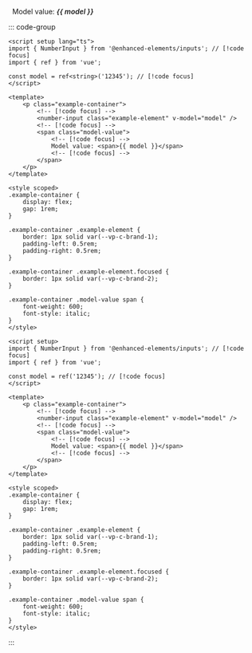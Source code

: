 <script setup lang="ts">
import { NumberInput } from '@enhanced-elements/inputs';
import { ref } from 'vue';

const model = ref<string>('12345');
</script>

<p class="example-container">
    <number-input class="example-element" v-model="model" />
    <span class="model-value">
        Model value: <span>{{ model }}</span>
    </span>
</p>

<style lang="postcss" scoped>
.example-container {
    display: flex;
    gap: 1rem;

    .example-element {
        border: 1px solid var(--vp-c-brand-1);
        padding-left: 0.5rem;
        padding-right: 0.5rem;

        .focused {
            border: 1px solid var(--vp-c-brand-2);
        }
    }

    .model-value {
        span {
            font-weight: 600;
            font-style: italic;
        }
    }
}
</style>

::: code-group

```vue [Typescript]
<script setup lang="ts">
import { NumberInput } from '@enhanced-elements/inputs'; // [!code focus]
import { ref } from 'vue';

const model = ref<string>('12345'); // [!code focus]
</script>

<template>
    <p class="example-container">
        <!-- [!code focus] -->
        <number-input class="example-element" v-model="model" />
        <!-- [!code focus] -->
        <span class="model-value">
            <!-- [!code focus] -->
            Model value: <span>{{ model }}</span>
            <!-- [!code focus] -->
        </span>
    </p>
</template>

<style scoped>
.example-container {
    display: flex;
    gap: 1rem;
}

.example-container .example-element {
    border: 1px solid var(--vp-c-brand-1);
    padding-left: 0.5rem;
    padding-right: 0.5rem;
}

.example-container .example-element.focused {
    border: 1px solid var(--vp-c-brand-2);
}

.example-container .model-value span {
    font-weight: 600;
    font-style: italic;
}
</style>
```

```vue [JavaScript]
<script setup>
import { NumberInput } from '@enhanced-elements/inputs'; // [!code focus]
import { ref } from 'vue';

const model = ref('12345'); // [!code focus]
</script>

<template>
    <p class="example-container">
        <!-- [!code focus] -->
        <number-input class="example-element" v-model="model" />
        <!-- [!code focus] -->
        <span class="model-value">
            <!-- [!code focus] -->
            Model value: <span>{{ model }}</span>
            <!-- [!code focus] -->
        </span>
    </p>
</template>

<style scoped>
.example-container {
    display: flex;
    gap: 1rem;
}

.example-container .example-element {
    border: 1px solid var(--vp-c-brand-1);
    padding-left: 0.5rem;
    padding-right: 0.5rem;
}

.example-container .example-element.focused {
    border: 1px solid var(--vp-c-brand-2);
}

.example-container .model-value span {
    font-weight: 600;
    font-style: italic;
}
</style>
```

:::

